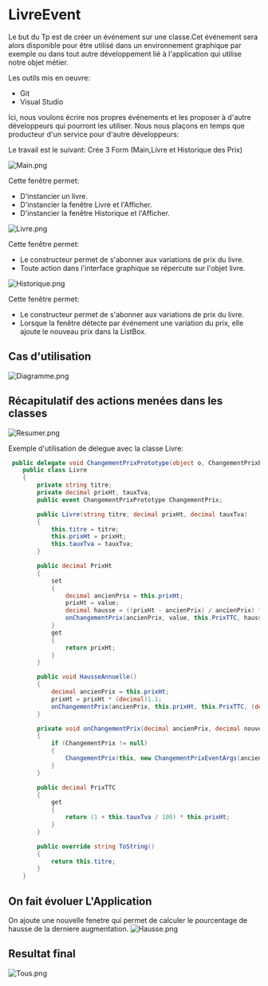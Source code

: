 # LivreEvent
Le but du Tp est de créer un événement sur une classe.Cet événement sera alors disponible pour être utilisé dans un environnement graphique par exemple ou dans tout autre développement lié à l'application qui utilise notre objet métier.

Les outils mis en oeuvre:
* Git
* Visual Studio

Ici, nous voulons écrire nos propres événements et les proposer à d'autre développeurs qui pourront les utiliser. Nous nous plaçons en temps que producteur d'un service pour d'autre développeurs:

Le travail est le suivant:
Crée 3 Form (Main,Livre et Historique des Prix)

![Main.png](http://image.noelshack.com/fichiers/2019/14/6/1554571360-capture20.png)

Cette fenêtre permet: 
* D'instancier un livre.
* D'instancier la fenêtre Livre et l'Afficher.
* D'instancier la fenêtre Historique et l'Afficher.

![Livre.png](http://image.noelshack.com/fichiers/2019/14/6/1554571367-capture21.png)

Cette fenêtre permet: 
* Le constructeur permet de s'abonner aux variations de prix du livre.
* Toute action dans l'interface graphique se répercute sur l'objet livre.

![Historique.png](http://image.noelshack.com/fichiers/2019/14/6/1554571372-capture22.png)

Cette fenêtre permet:
* Le constructeur permet de s'abonner aux variations de prix du livre.
* Lorsque la fenêtre détecte par événement une variation du prix, elle ajoute le nouveau prix dans la ListBox.

## Cas d'utilisation

![Diagramme.png](http://image.noelshack.com/fichiers/2019/14/6/1554575331-capture50.png)

## Récapitulatif des actions menées dans les classes
![Resumer.png](http://image.noelshack.com/fichiers/2019/14/6/1554575340-capture51.png)

Exemple d'utilisation de delegue avec la classe Livre:
```cs
 public delegate void ChangementPrixPrototype(object o, ChangementPrixEventArgs e);
    public class Livre
    {
        private string titre;
        private decimal prixHt, tauxTva;
        public event ChangementPrixPrototype ChangementPrix;

        public Livre(string titre, decimal prixHt, decimal tauxTva)
        {
            this.titre = titre;
            this.prixHt = prixHt;
            this.tauxTva = tauxTva;
        }

        public decimal PrixHt
        {
            set
            {
                decimal ancienPrix = this.prixHt;
                prixHt = value;
                decimal hausse = ((prixHt - ancienPrix) / ancienPrix) * 100;
                onChangementPrix(ancienPrix, value, this.PrixTTC, hausse);
            }
            get
            {
                return prixHt;
            }
        }

        public void HausseAnnuelle()
        {
            decimal ancienPrix = this.prixHt;
            prixHt = prixHt * (decimal)1.1;
            onChangementPrix(ancienPrix, this.prixHt, this.PrixTTC, (decimal)10);
        }

        private void onChangementPrix(decimal ancienPrix, decimal nouveauPrix, decimal nouveauPrixTTC, decimal hausse)
        {
            if (ChangementPrix != null)
            {
                ChangementPrix(this, new ChangementPrixEventArgs(ancienPrix, nouveauPrix, nouveauPrixTTC, hausse));
            }
        }

        public decimal PrixTTC
        {
            get
            {
                return (1 + this.tauxTva / 100) * this.prixHt;
            }
        }

        public override string ToString()
        {
            return this.titre;
        }
    }
```
## On fait évoluer L'Application
On ajoute une nouvelle fenetre qui permet de calculer le pourcentage de hausse de la derniere augmentation.
![Hausse.png](http://image.noelshack.com/fichiers/2019/14/6/1554576347-capture60.png)

## Resultat final
![Tous.png](http://image.noelshack.com/fichiers/2019/14/6/1554576504-capturfin.png)
